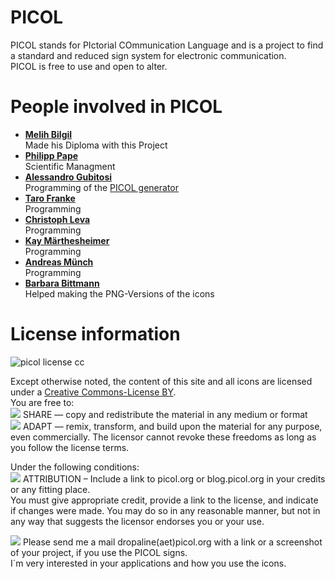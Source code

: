 # PICOL
PICOL stands for PIctorial COmmunication Language and is a project to find a standard and reduced sign system for electronic communication.<br />
PICOL is free to use and open to alter.


# People involved in PICOL
* **[Melih Bilgil](http://www.lonja.de/)**<br />Made his Diploma with this Project
* **[Philipp Pape](http://www.fh-mainz.de/fh-mainz/personenverzeichnis/alle-anzeigen/profil/pape-philipp/index.html)**<br />Scientific Managment
* **[Alessandro Gubitosi](https://github.com/gubi/)**<br />Programming of the [PICOL generator](https://github.com/PicolSigns/PICOL-Generator)
* **[Taro Franke](https://www.xing.com/profile/AlexanderTaro_Franke)**<br />Programming
* **[Christoph Leva](https://www.xing.com/profile/Christoph_Leva)**<br />Programming
* **[Kay Märthesheimer](http://www.bronx24a.de/)**<br />Programming
* **[Andreas Münch](http://www.andreasmuench.de/)**<br />Programming
* **[Barbara Bittmann](http://www.barbarabittmann.de/)**<br />Helped making the PNG-Versions of the icons

# License information

![picol license cc](http://picol.org/images/cc_liscence.png)

Except otherwise noted, the content of this site and all icons are licensed under a [Creative Commons-License BY](http://www.creativecommons.org/licenses/by/3.0/).<br />
You are free to:<br />
![](http://blog.picol.org/wp-content/uploads/2009/03/copy_16.png) SHARE — copy and redistribute the material in any medium or format<br />
![](http://blog.picol.org/wp-content/uploads/2009/03/remix_16.png) ADAPT — remix, transform, and build upon the material for any purpose, even commercially.
The licensor cannot revoke these freedoms as long as you follow the license terms.

Under the following conditions:<br />
![](http://blog.picol.org/wp-content/uploads/2009/03/user_full_16.png) ATTRIBUTION – Include a link to picol.org or blog.picol.org in your credits or any fitting place.<br />
You must give appropriate credit, provide a link to the license, and indicate if changes were made. You may do so in any reasonable manner, but not in any way that suggests the licensor endorses you or your use.

![](http://blog.picol.org/wp-content/uploads/2009/03/mail_16.png) Please send me a mail dropaline(aet)picol.org with a link or a screenshot of your project, if you use the PICOL signs.<BR />
I´m very interested in your applications and how you use the icons.
